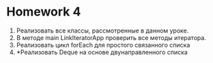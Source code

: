 # Homework 4
1. Реализовать все классы, рассмотренные в данном уроке.
2. В методе main LinkIteratorApp проверить все методы итератора.
3. Реализовать цикл forEach для простого связанного списка
4. *Реализовать Deque на основе двунаправленного списка